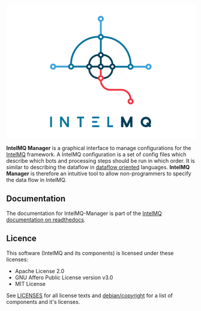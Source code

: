<!--
SPDX-FileCopyrightText: 2020 IntelMQ Team

SPDX-License-Identifier: AGPL-3.0-or-later
-->

![IntelMQ](https://raw.githubusercontent.com/certtools/intelmq/master/docs/images/Logo_Intel_MQ.png)

**IntelMQ Manager** is a graphical interface to manage configurations for the [IntelMQ](https://github.com/certtools/intelmq) framework.
A IntelMQ configuration is a set of config files which describe which bots and processing steps should be run in which order. It is similar to describing the dataflow in [dataflow oriented](https://en.wikipedia.org/wiki/Dataflow_programming) languages.
**IntelMQ Manager** is therefore an intuitive tool to allow non-programmers to specify the data flow in IntelMQ.

## Documentation

The documentation for IntelMQ-Manager is part of the [IntelMQ documentation on readthedocs](https://intelmq.readthedocs.io/en/latest/user/intelmq-manager.html).

## Licence

This software (IntelMQ and its components) is licensed under these licenses:
 * Apache License 2.0
 * GNU Affero Public License version v3.0
 * MIT License

See [LICENSES](LICENSES) for all license texts and [debian/copyright](debian/copyright) for a list of components and it's licenses.
